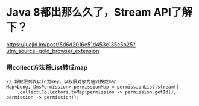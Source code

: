 # Java 8都出那么久了，Stream API了解下？



https://juejin.im/post/5d6d2016e51d453c135c5b25?utm_source=gold_browser_extension



### 用collect方法将List转成map

```
// 将权限列表以id为key，以权限对象为值转换成map
Map<Long, UmsPermission> permissionMap = permissionList.stream()
    .collect(Collectors.toMap(permission -> permission.getId(), permission -> permission));

```

